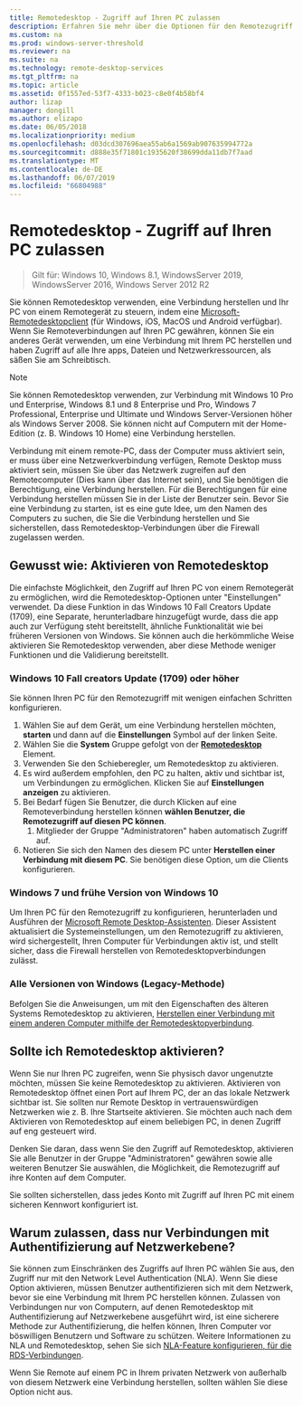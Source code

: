 ```yaml
---
title: Remotedesktop - Zugriff auf Ihren PC zulassen
description: Erfahren Sie mehr über die Optionen für den Remotezugriff auf Ihren PC
ms.custom: na
ms.prod: windows-server-threshold
ms.reviewer: na
ms.suite: na
ms.technology: remote-desktop-services
ms.tgt_pltfrm: na
ms.topic: article
ms.assetid: 0f1557ed-53f7-4333-b023-c8e0f4b58bf4
author: lizap
manager: dongill
ms.author: elizapo
ms.date: 06/05/2018
ms.localizationpriority: medium
ms.openlocfilehash: d03dcd307696aea55ab6a1569ab907635994772a
ms.sourcegitcommit: d888e35f71801c1935620f38699dda11db7f7aad
ms.translationtype: MT
ms.contentlocale: de-DE
ms.lasthandoff: 06/07/2019
ms.locfileid: "66804988"
---
```

# <a name="remote-desktop---allow-access-to-your-pc"></a>Remotedesktop - Zugriff auf Ihren PC zulassen

>Gilt für: Windows 10, Windows 8.1, WindowsServer 2019, WindowsServer 2016, Windows Server 2012 R2

Sie können Remotedesktop verwenden, eine Verbindung herstellen und Ihr PC von einem Remotegerät zu steuern, indem eine [Microsoft-Remotedesktopclient](remote-desktop-clients.md) (für Windows, iOS, MacOS und Android verfügbar). Wenn Sie Remoteverbindungen auf Ihren PC gewähren, können Sie ein anderes Gerät verwenden, um eine Verbindung mit Ihrem PC herstellen und haben Zugriff auf alle Ihre apps, Dateien und Netzwerkressourcen, als säßen Sie am Schreibtisch.  

> [!NOTE]
> Sie können Remotedesktop verwenden, zur Verbindung mit Windows 10 Pro und Enterprise, Windows 8.1 und 8 Enterprise und Pro, Windows 7 Professional, Enterprise und Ultimate und Windows Server-Versionen höher als Windows Server 2008. Sie können nicht auf Computern mit der Home-Edition (z. B. Windows 10 Home) eine Verbindung herstellen. 

Verbindung mit einem remote-PC, dass der Computer muss aktiviert sein, er muss über eine Netzwerkverbindung verfügen, Remote Desktop muss aktiviert sein, müssen Sie über das Netzwerk zugreifen auf den Remotecomputer (Dies kann über das Internet sein), und Sie benötigen die Berechtigung, eine Verbindung herstellen. Für die Berechtigungen für eine Verbindung herstellen müssen Sie in der Liste der Benutzer sein. Bevor Sie eine Verbindung zu starten, ist es eine gute Idee, um den Namen des Computers zu suchen, die Sie die Verbindung herstellen und Sie sicherstellen, dass Remotedesktop-Verbindungen über die Firewall zugelassen werden.

## <a name="how-to-enable-remote-desktop"></a>Gewusst wie: Aktivieren von Remotedesktop

Die einfachste Möglichkeit, den Zugriff auf Ihren PC von einem Remotegerät zu ermöglichen, wird die Remotedesktop-Optionen unter "Einstellungen" verwendet. Da diese Funktion in das Windows 10 Fall Creators Update (1709), eine Separate, herunterladbare hinzugefügt wurde, dass die app auch zur Verfügung steht bereitstellt, ähnliche Funktionalität wie bei früheren Versionen von Windows. Sie können auch die herkömmliche Weise aktivieren Sie Remotedesktop verwenden, aber diese Methode weniger Funktionen und die Validierung bereitstellt.

### <a name="windows-10-fall-creator-update-1709-or-later"></a>Windows 10 Fall creators Update (1709) oder höher

Sie können Ihren PC für den Remotezugriff mit wenigen einfachen Schritten konfigurieren.
1. Wählen Sie auf dem Gerät, um eine Verbindung herstellen möchten, **starten** und dann auf die **Einstellungen** Symbol auf der linken Seite.
2. Wählen Sie die **System** Gruppe gefolgt von der [ **Remotedesktop** ](ms-settings:remotedesktop) Element.
3. Verwenden Sie den Schieberegler, um Remotedesktop zu aktivieren.
4. Es wird außerdem empfohlen, den PC zu halten, aktiv und sichtbar ist, um Verbindungen zu ermöglichen. Klicken Sie auf **Einstellungen anzeigen** zu aktivieren.
5. Bei Bedarf fügen Sie Benutzer, die durch Klicken auf eine Remoteverbindung herstellen können **wählen Benutzer, die Remotezugriff auf diesen PC können**.
   1. Mitglieder der Gruppe "Administratoren" haben automatisch Zugriff auf.
6. Notieren Sie sich den Namen des diesem PC unter **Herstellen einer Verbindung mit diesem PC**. Sie benötigen diese Option, um die Clients konfigurieren.

### <a name="windows-7-and-early-version-of-windows-10"></a>Windows 7 und frühe Version von Windows 10

Um Ihren PC für den Remotezugriff zu konfigurieren, herunterladen und Ausführen der [Microsoft Remote Desktop-Assistenten](https://www.microsoft.com/download/details.aspx?id=50042). Dieser Assistent aktualisiert die Systemeinstellungen, um den Remotezugriff zu aktivieren, wird sichergestellt, Ihren Computer für Verbindungen aktiv ist, und stellt sicher, dass die Firewall herstellen von Remotedesktopverbindungen zulässt. 

### <a name="all-versions-of-windows-legacy-method"></a>Alle Versionen von Windows (Legacy-Methode)

Befolgen Sie die Anweisungen, um mit den Eigenschaften des älteren Systems Remotedesktop zu aktivieren, [Herstellen einer Verbindung mit einem anderen Computer mithilfe der Remotedesktopverbindung](https://windows.microsoft.com/windows/remote-desktop-connection-faq).

## <a name="should-i-enable-remote-desktop"></a>Sollte ich Remotedesktop aktivieren?

Wenn Sie nur Ihren PC zugreifen, wenn Sie physisch davor ungenutzte möchten, müssen Sie keine Remotedesktop zu aktivieren. Aktivieren von Remotedesktop öffnet einen Port auf Ihrem PC, der an das lokale Netzwerk sichtbar ist. Sie sollten nur Remote Desktop in vertrauenswürdigen Netzwerken wie z. B. Ihre Startseite aktivieren. Sie möchten auch nach dem Aktivieren von Remotedesktop auf einem beliebigen PC, in denen Zugriff auf eng gesteuert wird.

Denken Sie daran, dass wenn Sie den Zugriff auf Remotedesktop, aktivieren Sie alle Benutzer in der Gruppe "Administratoren" gewähren sowie alle weiteren Benutzer Sie auswählen, die Möglichkeit, die Remotezugriff auf ihre Konten auf dem Computer.

Sie sollten sicherstellen, dass jedes Konto mit Zugriff auf Ihren PC mit einem sicheren Kennwort konfiguriert ist.

## <a name="why-allow-connections-only-with-network-level-authentication"></a>Warum zulassen, dass nur Verbindungen mit Authentifizierung auf Netzwerkebene? 

Sie können zum Einschränken des Zugriffs auf Ihren PC wählen Sie aus, den Zugriff nur mit den Network Level Authentication (NLA). Wenn Sie diese Option aktivieren, müssen Benutzer authentifizieren sich mit dem Netzwerk, bevor sie eine Verbindung mit Ihrem PC herstellen können. Zulassen von Verbindungen nur von Computern, auf denen Remotedesktop mit Authentifizierung auf Netzwerkebene ausgeführt wird, ist eine sicherere Methode zur Authentifizierung, die helfen können, Ihren Computer vor böswilligen Benutzern und Software zu schützen. Weitere Informationen zu NLA und Remotedesktop, sehen Sie sich [NLA-Feature konfigurieren, für die RDS-Verbindungen](https://technet.microsoft.com/library/cc732713(v=ws.11).aspx).

Wenn Sie Remote auf einem PC in Ihrem privaten Netzwerk von außerhalb von diesem Netzwerk eine Verbindung herstellen, sollten wählen Sie diese Option nicht aus.
